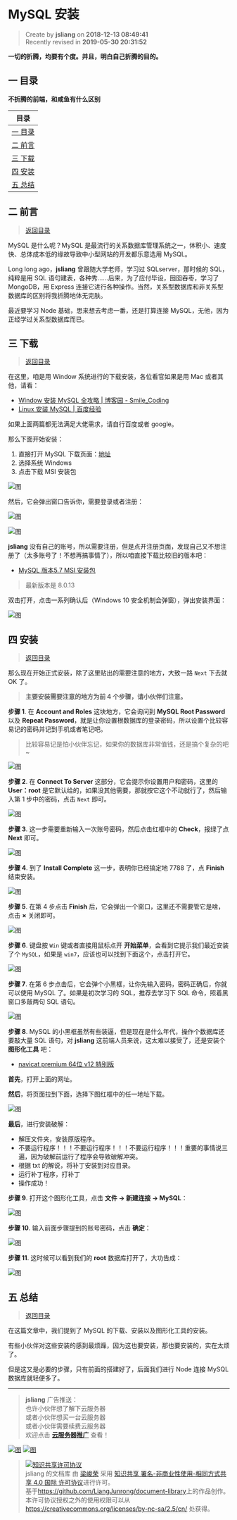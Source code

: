 MySQL 安装
===

> Create by **jsliang** on **2018-12-13 08:49:41**  
> Recently revised in **2019-05-30 20:31:52**

**一切的折腾，均要有个度。并且，明白自己折腾的目的。**  

## <a name="chapter-one" id="chapter-one">一 目录</a>

**不折腾的前端，和咸鱼有什么区别**

| 目录 |                                                                             
| --- | 
| [一 目录](#chapter-one) | 
| <a name="catalog-chapter-two" id="catalog-chapter-two"></a>[二 前言](#chapter-two) |
| <a name="catalog-chapter-three" id="catalog-chapter-three"></a>[三 下载](#chapter-three) |
| <a name="catalog-chapter-four" id="catalog-chapter-four"></a>[四 安装](#chapter-four) |
| <a name="catalog-chapter-five" id="catalog-chapter-five"></a>[五 总结](#chapter-five) |

## <a name="chapter-two" id="chapter-two">二 前言</a>

> [返回目录](#chapter-one)

MySQL 是什么呢？MySQL 是最流行的关系数据库管理系统之一，体积小、速度快、总体成本低的缘故导致中小型网站的开发都乐意选用 MySQL。  

Long long ago，**jsliang** 曾跟随大学老师，学习过 SQLserver，那时候的 SQL，纯粹是用 SQL 语句建表，各种秀……后来，为了应付毕设，囫囵吞枣，学习了 MongoDB，用 Express 连接它进行各种操作。当然，关系型数据库和非关系型数据库的区别将我折腾地体无完肤。  

最近要学习 Node 基础，思来想去考虑一番，还是打算连接 MySQL，无他，因为正经学过关系型数据库而已。  

## <a name="chapter-three" id="chapter-three">三 下载</a>

> [返回目录](#chapter-one)

在这里，咱是用 Window 系统进行的下载安装，各位看官如果是用 Mac 或者其他，请看：

* [Window 安装 MySQL 全攻略 | 博客园 - Smile_Coding](https://www.cnblogs.com/ayyl/p/5978418.html)
* [Linux 安装 MySQL | 百度经验](https://jingyan.baidu.com/article/fec7a1e5f8d3201190b4e782.html)

如果上面两篇都无法满足大佬需求，请自行百度或者 google。

那么下面开始安装：

1. 直接打开 MySQL 下载页面：[地址](https://dev.mysql.com/downloads/mysql/)
2. 选择系统 Windows
3. 点击下载 MSI 安装包

![图](../../public-repertory/img/other-sql-MySQL-1.png)

然后，它会弹出窗口告诉你，需要登录或者注册：

![图](../../public-repertory/img/other-sql-MySQL-2.png)

![图](../../public-repertory/img/other-sql-MySQL-3.png)

**jsliang** 没有自己的账号，所以需要注册，但是点开注册页面，发现自己又不想注册了（太多账号了！不想再搞事情了），所以咱直接下载比较旧的版本吧：

* [MySQL 版本5.7 MSI 安装包](http://cdn.mysql.com//Downloads/MySQLInstaller/mysql-installer-community-5.7.16.0.msi)

> 最新版本是 8.0.13

双击打开，点击一系列确认后（Windows 10 安全机制会弹窗），弹出安装界面：

![图](../../public-repertory/img/other-sql-MySQL-4.png)

## <a name="chapter-four" id="chapter-four">四 安装</a>

> [返回目录](#chapter-one)

那么现在开始正式安装，除了这里贴出的需要注意的地方，大致一路 `Next` 下去就 OK 了。

> **主要安装需要注意的地方为前 4 个步骤，请小伙伴们注意。**

**步骤 1**. 在 **Account and Roles** 这块地方，它会询问到 **MySQL Root Password** 以及 **Repeat Password**，就是让你设置根数据库的登录密码，所以设置个比较容易记的密码并记到手机或者笔记吧。

> 比较容易记是怕小伙伴忘记，如果你的数据库非常值钱，还是搞个复杂的吧~

![图](../../public-repertory/img/other-sql-MySQL-5.png)

**步骤 2**. 在 **Connect To Server** 这部分，它会提示你设置用户和密码，这里的 **User：root** 是它默认给的，如果没其他需要，那就按它这个不动就行了，然后输入第 1 步中的密码，点击 `Next` 即可。

![图](../../public-repertory/img/other-sql-MySQL-6.png)

**步骤 3**. 这一步需要重新输入一次账号密码，然后点击红框中的 **Check**，报绿了点 **Next** 即可。

![图](../../public-repertory/img/other-sql-MySQL-7.png)

**步骤 4**. 到了 **Install Complete** 这一步，表明你已经搞定地 7788 了，点 **Finish** 结束安装。

![图](../../public-repertory/img/other-sql-MySQL-8.png)

**步骤 5**. 在第 4 步点击 **Finish** 后，它会弹出一个窗口，这里还不需要管它是啥，点击 **×** 关闭即可。

![图](../../public-repertory/img/other-sql-MySQL-9.png)

**步骤 6**. 键盘按 `Win` 键或者直接用鼠标点开 **开始菜单**，会看到它提示我们最近安装了个 `MySQL`，如果是 `win7`，应该也可以找到下面这个，点击打开它。

![图](../../public-repertory/img/other-sql-MySQL-10.png)

**步骤 7**. 在第 6 步点击后，它会弹个小黑框，让你先输入密码，密码正确后，你就可以使用 MySQL 了。如果是初次学习的 SQL，推荐去学习下 SQL 命令，照着黑窗口多敲两句 SQL 语句。

![图](../../public-repertory/img/other-sql-MySQL-11.png)

**步骤 8**. MySQL 的小黑框虽然有些装逼，但是现在是什么年代，操作个数据库还要敲大量 SQL 语句，对 **jsliang** 这前端人员来说，这太难以接受了，还是安装个 **图形化工具** 吧：

* [navicat premium 64位 v12 特别版](https://www.cr173.com/soft/126934.html)

**首先**，打开上面的网址。

**然后**，将页面拉到下面，选择下图红框中的任一地址下载。

![图](../../public-repertory/img/other-sql-MySQL-12.png)

**最后**，进行安装破解：

* 解压文件夹，安装原版程序。
* 不要运行程序！！！不要运行程序！！！不要运行程序！！！重要的事情说三遍，因为破解前运行了程序会导致破解冲突。
* 根据 txt 的解说，将补丁安装到对应目录。
* 运行补丁程序，打补丁
* 操作成功！

**步骤 9**. 打开这个图形化工具，点击 **文件 -> 新建连接 -> MySQL**：

![图](../../public-repertory/img/other-sql-MySQL-13.png)

**步骤 10**.  输入前面步骤提到的账号密码，点击 **确定**：

![图](../../public-repertory/img/other-sql-MySQL-14.png)

**步骤 11**. 这时候可以看到我们的 **root** 数据库打开了，大功告成：

![图](../../public-repertory/img/other-sql-MySQL-15.png)

## <a name="chapter-five" id="chapter-five">五 总结</a>

> [返回目录](#chapter-one)

在这篇文章中，我们提到了 MySQL 的下载、安装以及图形化工具的安装。

有些小伙伴对这些安装的感到最烦躁，因为这也要安装，那也要安装的，实在太烦了。  

但是这又是必要的步骤，只有前面的搭建好了，后面我们进行 Node 连接 MySQL 数据库就轻便多了。  

---

> **jsliang** 广告推送：  
> 也许小伙伴想了解下云服务器  
> 或者小伙伴想买一台云服务器  
> 或者小伙伴需要续费云服务器  
> 欢迎点击 **[云服务器推广](https://github.com/LiangJunrong/document-library/blob/master/other-library/Monologue/%E7%A8%B3%E9%A3%9F%E8%89%B0%E9%9A%BE.md)** 查看！

[![图](../../public-repertory/img/z-small-seek-ali-3.jpg)](https://promotion.aliyun.com/ntms/act/qwbk.html?userCode=w7hismrh)
[![图](../../public-repertory/img/z-small-seek-tencent-2.jpg)](https://cloud.tencent.com/redirect.php?redirect=1014&cps_key=49f647c99fce1a9f0b4e1eeb1be484c9&from=console)

> <a rel="license" href="http://creativecommons.org/licenses/by-nc-sa/4.0/"><img alt="知识共享许可协议" style="border-width:0" src="https://i.creativecommons.org/l/by-nc-sa/4.0/88x31.png" /></a><br /><span xmlns:dct="http://purl.org/dc/terms/" property="dct:title">jsliang 的文档库</span> 由 <a xmlns:cc="http://creativecommons.org/ns#" href="https://github.com/LiangJunrong/document-library" property="cc:attributionName" rel="cc:attributionURL">梁峻荣</a> 采用 <a rel="license" href="http://creativecommons.org/licenses/by-nc-sa/4.0/">知识共享 署名-非商业性使用-相同方式共享 4.0 国际 许可协议</a>进行许可。<br />基于<a xmlns:dct="http://purl.org/dc/terms/" href="https://github.com/LiangJunrong/document-library" rel="dct:source">https://github.com/LiangJunrong/document-library</a>上的作品创作。<br />本许可协议授权之外的使用权限可以从 <a xmlns:cc="http://creativecommons.org/ns#" href="https://creativecommons.org/licenses/by-nc-sa/2.5/cn/" rel="cc:morePermissions">https://creativecommons.org/licenses/by-nc-sa/2.5/cn/</a> 处获得。